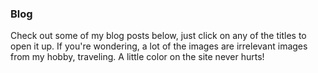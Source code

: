 ### Blog

Check out some of my blog posts below, just click on any of the titles to open it up. If you're wondering, a lot of the images are irrelevant images from my hobby, traveling. A little color on the site never hurts!
